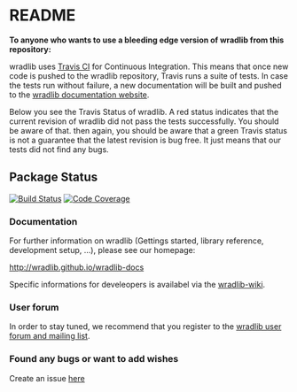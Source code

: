 # README #

**To anyone who wants to use a bleeding edge version of wradlib from this repository:**

wradlib uses [Travis CI](https://travis-ci.org/) for Continuous Integration. This means that once new code is pushed to the wradlib repository, Travis runs a suite of tests. In case the tests run without failure, a new documentation will be built and pushed to the [wradlib documentation website](http://wradlib.github.io/wradlib-docs).

Below you see the Travis Status of wradlib. A red status indicates that the current revision of wradlib did not pass the tests successfully. You should be aware of that. then again, you should be aware that a green Travis status is not a guarantee that the latest revision is bug free. It just means that our tests did not find any bugs.

## Package Status ##

[![Build Status](https://travis-ci.org/wradlib/wradlib.svg?branch=master)](https://travis-ci.org/wradlib/wradlib)
[![Code Coverage](https://coveralls.io/repos/github/wradlib/wradlib/badge.svg?branch=master)](https://coveralls.io/github/wradlib/wradlib?branch=master)

### Documentation ###

For further information on wradlib (Gettings started, library reference, development setup, ...), please see our homepage:

http://wradlib.github.io/wradlib-docs

Specific informations for develeopers is availabel via the [wradlib-wiki](https://github.com/wradlib/wradlib/wiki).

### User forum ###

In order to stay tuned, we recommend that you register to the [wradlib user forum and mailing list](https://groups.google.com/forum/?fromgroups#!forum/wradlib-users). 

### Found any bugs or want to add wishes ###

Create an issue [here](https://github.com/wradlib/wradlib/issues)
